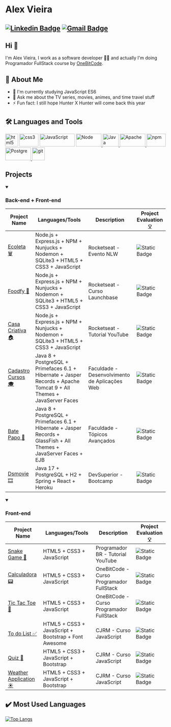 # Alex Vieira
[![Linkedin Badge](https://img.shields.io/badge/-alexvieira-blue?style=flat-square&logo=Linkedin&logoColor=white&link=https://www.linkedin.com/in/alex-vieira-081888109/)](https://www.linkedin.com/in/alex-vieira-081888109/)
[![Gmail Badge](https://img.shields.io/badge/-alexvieiracb20@gmail.com-c14438?style=flat-square&logo=Gmail&logoColor=white&link=mailto:sakshamtaneja7861@gmail.com)](mailto:alexvieiracb20@gmail.com)
---

## Hi 👋          
I'm Alex Vieira, I work as a software developer 👨‍💻 and actually I'm doing Programador FullStack course by [OneBitCode](https://www.youtube.com/@OneBitCode).

## 🧐 About Me
- 🔭 I'm currently studying JavaScript ES6
- 💬 Ask me about the TV series, movies, animes, and time travel stuff
- ⚡ Fun fact: I still hope Hunter X Hunter will come back this year

## 🛠️ Languages and Tools
<p align="left"> 
<a href="https://www.w3.org/html/" target="_blank"> <img src="https://www.vectorlogo.zone/logos/w3_html5/w3_html5-icon.svg" alt="html5" width="40" height="40"/></a> 
<a href="https://www.w3schools.com/css/" target="_blank"> <img src="https://www.vectorlogo.zone/logos/netlifyapp_watercss/netlifyapp_watercss-ar21.svg" alt="css3" width="60" height="40"/></a> 
<a href="https://www.javascript.com/" target="_blank"> <img src="https://www.vectorlogo.zone/logos/javascript/javascript-horizontal.svg" alt="JavaScript" width="110" height="40"/></a>
<a href="https://nodejs.org/en//" target="_blank"> <img src="https://www.vectorlogo.zone/logos/nodejs/nodejs-horizontal.svg" alt="Node" width="80" height="40"/> </a>
<a href="https://https://www.java.com/en/" target="_blank"> <img src="https://www.vectorlogo.zone/logos/java/java-icon.svg" alt="Java" width="50" height="40"/> </a>
<a href="https://www.apache.org/" target="_blank"> <img src="https://www.vectorlogo.zone/logos/apache/apache-official.svg" alt="Apache" width="80" height="40"/> </a>
<a href="https://www.npmjs.com/" target="_blank"> <img src="https://www.vectorlogo.zone/logos/npmjs/npmjs-ar21.svg" alt="npm" width="60" height="40"/> </a>
<a href="https://www.postgresql.org/" target="_blank"> <img src="https://www.vectorlogo.zone/logos/postgresql/postgresql-ar21.svg" alt="Postgre" width="80" height="40"/> </a> 
<a href="https://git-scm.com/" target="_blank"> <img src="https://www.vectorlogo.zone/logos/git-scm/git-scm-icon.svg" alt="git" width="40" height="40"/> </a>  
</p>
    
## Projects    
<details open>
  <summary><h3>Back-end + Front-end</h3></summary>
  
  | Project Name | Languages/Tools | Description | Project Evaluation [💡](## "Levels: begginer, easy, medium, hard, expert")  | 
  |------|-------|-------|-------|
  | [Ecoleta 🗑️](https://github.com/alexvieirasj/nlw) | Node.js + Express.js + NPM + Nunjucks + Nodemon + SQLite3 + HTML5 + CSS3 + JavaScript | Rocketseat - Evento NLW | ![Static Badge](https://img.shields.io/badge/level-medium-yellow) |
  | [Foodfy 🍲](https://github.com/alexvieirasj/foodfy) | Node.js + Express.js + NPM + Nunjucks + Nodemon + SQLite3 + HTML5 + CSS3 + JavaScript | Rocketseat - Curso Launchbase | ![Static Badge](https://img.shields.io/badge/level-medium-yellow) |  
  | [Casa Criativa 🏠](https://github.com/alexvieirasj/casa-criativa) | Node.js + Express.js + NPM + Nunjucks + Nodemon + SQLite3 + HTML5 + CSS3 + JavaScript | Rocketseat - Tutorial YouTube | ![Static Badge](https://img.shields.io/badge/level-medium-yellow) |
  | [Cadastro Cursos 🎓](https://github.com/alexvieirasj/DAW-Modelo-1-Web) | Java 8 + PostgreSQL + Primefaces 6.1 + Hibernate + Jasper Records + Apache Tomcat 9 + All Themes + JavaServer Faces  | Faculdade - Desenvolvimento de Aplicações Web | ![Static Badge](https://img.shields.io/badge/level-medium-yellow) |
  | [Bate Papo 💬](https://github.com/alexvieirasj/BatePapo) | Java 8 + PostgreSQL + Primefaces 6.1 + Hibernate + Jasper Records + GlassFish + All Themes + JavaServer Faces + EJB  | Faculdade - Tópicos Avançados |![Static Badge](https://img.shields.io/badge/level-hard-critical)
  | [Dsmovie 🎞️](https://github.com/alexvieirasj/dsmovie) | Java 17 + PostgreSQL + H2 + Spring + React + Heroku | DevSuperior - Bootcamp |![Static Badge](https://img.shields.io/badge/level-hard-critical)
  
  
</details>

<details open>
  <summary><h3>Front-end</h3></summary>
    
  | Project Name | Languages/Tools | Description | Project Evaluation [💡](## "Levels: begginer, easy, medium, hard, expert") |   
  |------|-------|-------|-------|
  | [Snake Game 🐍](https://github.com/alexvieirasj/snake-game) | HTML5 + CSS3 + JavaScript | Programador BR - Tutorial YouTube |![Static Badge](https://img.shields.io/badge/level-beginner-green)
  | [Calculadora 📟](https://github.com/alexvieirasj/onebitcode_calculator) | HTML5 + CSS3 + JavaScript | OneBitCode - Curso Programador FullStack |![Static Badge](https://img.shields.io/badge/level-easy-brightgreen)
  | [Tic Tac Toe 🎯](https://github.com/alexvieirasj/onebitcode-tic-tac-toe) | HTML5 + CSS3 + JavaScript | OneBitCode - Curso Programador FullStack |![Static Badge](https://img.shields.io/badge/level-easy-brightgreen)
  | [To do List ✅](https://github.com/alexvieirasj/to-do-list) | HTML5 + CSS3 + JavaScript + Bootstrap + Font Awesome | CJRM - Curso JavaScript |![Static Badge](https://img.shields.io/badge/level-easy-brightgreen) 
  | [Quiz 🎲](https://github.com/alexvieirasj/quiz-application) | HTML5 + CSS3 + JavaScript + Bootstrap  | CJRM - Curso JavaScript |![Static Badge](https://img.shields.io/badge/level-beginner-green)
  | [Weather Application ☀️](https://github.com/alexvieirasj/weather-application) | HTML5 + CSS3 + JavaScript + Bootstrap | CJRM - Curso JavaScript |![Static Badge](https://img.shields.io/badge/level-medium-yellow)

  
</details>

## :heavy_check_mark: Most Used Languages
[![Top Langs](https://github-readme-stats.zohan.tech/api/top-langs/?username=alexvieirasj&layout=compact&how_icons=true&theme=dark)](https://github.com/anuraghazra/github-readme-stats)
